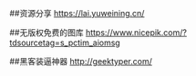 ##资源分享
    https://lai.yuweining.cn/

##无版权免费的图库
    https://www.nicepik.com/?tdsourcetag=s_pctim_aiomsg

##黑客装逼神器
    http://geektyper.com/